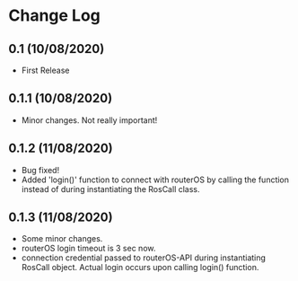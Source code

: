 Change Log
==========

0.1 (10/08/2020)
-------------------
- First Release

0.1.1 (10/08/2020)
-------------------
- Minor changes. Not really important!

0.1.2 (11/08/2020)
-------------------
- Bug fixed!
- Added 'login()' function to connect with routerOS by calling the function instead of during instantiating the RosCall class. 

0.1.3 (11/08/2020)
-------------------
- Some minor changes.
- routerOS login timeout is 3 sec now.
- connection credential passed to routerOS-API during instantiating RosCall object. Actual login occurs upon calling login() function.